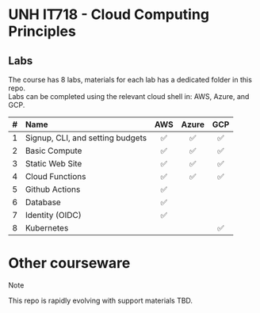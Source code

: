 # UNH IT718 - Cloud Computing Principles

## Labs

The course has 8 labs, materials for each lab has a dedicated folder in this repo.  
Labs can be completed using the relevant cloud shell in: AWS, Azure, and GCP.

| # | Name | AWS | Azure | GCP |  
| :---: | :--- | :---: | :---: | :---: |  
| 1 | Signup, CLI, and setting budgets | ✅ | ✅ |  ✅ |  
| 2 | Basic Compute |  ✅ | ✅ |  ✅ |  
| 3 | Static Web Site | ✅ | ✅ |  ✅ |    
| 4 | Cloud Functions |  ✅ | ✅ |  ✅ |  |  
| 5 | Github Actions |  ✅  |  
| 6 | Database |  ✅ |  |   |    
| 7 | Identity (OIDC) |  ✅ | |  |  
| 8 | Kubernetes |  | |  ✅ |   

#  Other courseware
> [!NOTE]
> This repo is rapidly evolving with support materials TBD.

